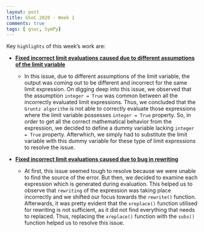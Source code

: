 ```yaml
---
layout: post
title: GSoC 2020 - Week 1
comments: true
tags: [ gsoc, SymPy]
---
```


Key `highlights` of this week’s work are:

* **[Fixed incorrect limit evaluations caused due to different assumptions of the limit variable](https://github.com/sympy/sympy/pull/19292)**
  
  * In this issue, due to different assumptions of the limit variable, the output was coming out to be different and incorrect for the same limit expression.
    On digging deep into this issue, we observed that the assumption `integer = True` was common between all the incorrectly evaluated limit expressions.
    Thus, we concluded that the `Gruntz algorithm` is not able to correctly evaluate those expressions where the limit variable possesses `integer = True` property.
    So, in order to get all the correct mathematical behavior from the expression, we decided to define a dummy variable lacking `integer = True` property. 
    Afterwhich, we simply had to substitute the limit variable with this dummy variable for these type of limit expressions to resolve the issue.

* **[Fixed incorrect limit evaluations caused due to bug in rewriting](https://github.com/sympy/sympy/pull/19297)**
  
  * At first, this issue seemed tough to resolve because we were unable to find the source of the error. But then, we decided to examine each expression which is generated during evaluation.
    This helped us to observe that `rewriting` of the expression was taking place incorrectly and we shifted our focus towards the `rewrite()` function.
    Afterwards, it was pretty evident that the `xreplace()` function utilised for rewriting is not sufficient, as it did not find everything that needs to replaced.
    Thus, replacing the `xreplace()` function with the `subs()` function helped us to resolve this issue.  
